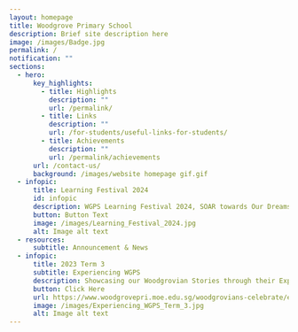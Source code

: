 ```yaml
---
layout: homepage
title: Woodgrove Primary School
description: Brief site description here
image: /images/Badge.jpg
permalink: /
notification: ""
sections:
  - hero:
      key_highlights:
        - title: Highlights
          description: ""
          url: /permalink/
        - title: Links
          description: ""
          url: /for-students/useful-links-for-students/
        - title: Achievements
          description: ""
          url: /permalink/achievements
      url: /contact-us/
      background: /images/website homepage gif.gif
  - infopic:
      title: Learning Festival 2024
      id: infopic
      description: WGPS Learning Festival 2024, SOAR towards Our Dreams
      button: Button Text
      image: /images/Learning_Festival_2024.jpg
      alt: Image alt text
  - resources:
      subtitle: Announcement & News
  - infopic:
      title: 2023 Term 3
      subtitle: Experiencing WGPS
      description: Showcasing our Woodgrovian Stories through their Experiences
      button: Click Here
      url: https://www.woodgrovepri.moe.edu.sg/woodgrovians-celebrate/experiencing-wgps/
      image: /images/Experiencing_WGPS_Term_3.jpg
      alt: Image alt text
---
```

